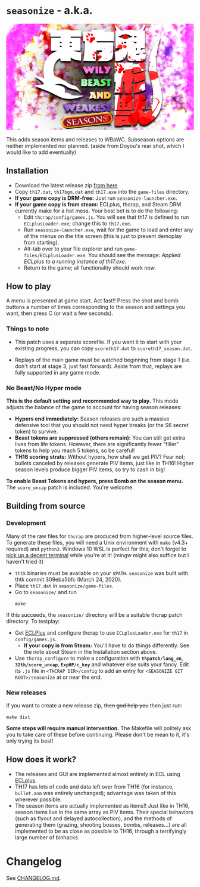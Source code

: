 # `seasonize` - a.k.a.

<p align="center">
  <img src="https://github.com/exphp-share/seasonize/blob/master/doc/readme-logo.png?raw=true" title="Wily Beast and Weakest Season">
  </p>


This adds season items and releases to WBaWC.  Subseason options are neither implemented nor planned.  (aside from Doyou's rear shot, which I would like to add eventually)

## Installation

* Download the latest release zip [from here](https://github.com/exphp-share/seasonize/releases)
* Copy `th17.dat`, `th17bgm.dat` and `th17.exe` into the `game-files` directory.
* **If your game copy is DRM-free:** Just run `seasonize-launcher.exe`.
* **If your game copy is from steam:** ECLplus, thcrap, and Steam DRM currently make for a hot mess. Your best bet is to do the following:
  - Edit `thcrap/config/games.js`.  You will see that th17 is defined to run `ECLplusLoader.exe`; change this to `th17.exe`.
  - Run `seasonize-launcher.exe`, wait for the game to load and enter any of the menus on the title screen (this is just to prevent demoplay from starting).
  - Alt-tab over to your file explorer and run `game-files/ECLplusLoader.exe`.  You should see the message: *Applied ECLplus to a running instance of th17.exe.*
  - Return to the game; all functionality should work now.

## How to play

A menu is presented at game start.  Act fast!!  Press the shot and bomb buttons a number of times corresponding to the season and settings you want, then press C (or wait a few seconds).

### Things to note

* This patch uses a separate scorefile.  If you want it to start with your existing progress, you can copy `scoreth17.dat` to `scoreth17_season.dat`.

* Replays of the main game must be watched beginning from stage 1  (i.e. don't start at stage 3, just fast forward).  Aside from that, replays are fully supported in any game mode.

### No Beast/No Hyper mode

**This is the default setting and recommended way to play.**  This mode adjusts the balance of the game to account for having season releases:

* **Hypers end immediately:** Season releases are such a massive defensive tool that you should not need hyper breaks (or the S6 secret token) to survive.
* **Beast tokens are suppressed (others remain):** You can still get extra lives from life tokens. However, there are significantly fewer "filler" tokens to help you reach 5 tokens, so be careful!
* **TH16 scoring strats:** Without hypers, how shall we get PIV?  Fear not; bullets canceled by releases generate PIV items, just like in TH16!  Higher season levels produce bigger PIV items, so try to cash in big!

**To enable Beast Tokens and hypers, press Bomb on the season menu.**  The `score_uncap` patch is included. You're welcome.

## Building from source

### Development

Many of the raw files for `thcrap` are produced from higher-level source files.  To generate these files, you will need a Unix environment with `make` (v4.3+ required) and `python3`.  Windows 10 WSL is perfect for this; don't forget to [pick up a decent terminal](https://github.com/sirredbeard/Awesome-WSL#terminals) while you're at it!  (mingw might also suffice but I haven't tried it)

* `thtk` binaries must be available on your `$PATH`.  `seasonize` was built with thtk commit 309eba5bfc (March 24, 2020).
* Place `th17.dat` in `seasonize/game-files`.
* Go to `seasonize/` and run
  ```
  make
  ```

If this succeeds, the `seasonize/` directory will be a suitable thcrap patch directory.  To testplay:

* Get [ECLPlus](https://github.com/Priw8/ECLplus) and configure thcrap to use `ECLplusLoader.exe` for `th17` in `config/games.js`.
  + **If your copy is from Steam:**  You'll have to do things differently.  See the note about Steam in the Installation section above.
* Use `thcrap_configure` to make a configuration with **`thpatch/lang_en`**, **`32th/score_uncap`**, **`ExpHP/c_key`** and whatever else suits your fancy.  Edit its `.js` file in `<THCRAP DIR>/config` to add an entry for `<SEASONIZE GIT ROOT>/seasonize` at or near the end.

### New releases

If you want to create a new release zip, ~~then god help you~~ then just run:

```
make dist
```

**Some steps will require manual intervention.**  The Makefile will politely ask you to take care of these before continuing.  Please don't be mean to it, it's only trying its best!

## How does it work?

* The releases and GUI are implemented almost entirely in ECL using [ECLplus](https://github.com/Priw8/ECLplus).
* TH17 has lots of code and data left over from TH16 (for instance, `bullet.anm` was entirely unchanged); advantage was taken of this wherever possible.
* The season items are actually implemented as items!!  Just like in TH16, season items live in the same array as PIV items.  Their special behaviors (such as flyout and delayed autocollection), and the methods of generating them (grazing, shooting bosses, bombs, releases...) are all implemented to be as close as possible to TH16, through a terrifyingly large number of binhacks.

# Changelog

See [CHANGELOG.md](CHANGELOG.md).
